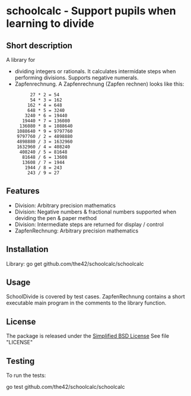 schoolcalc - Support pupils when learning to divide
===================================================

Short description
-----------------
A library for

* dividing integers or rationals. It calculates intermidate steps when performing divisions.
Supports negative numerals.
* Zapfenrechnung. A Zapfenrechnung (Zapfen rechnen) looks like this:

<pre><code>         27 * 2 = 54
         54 * 3 = 162
        162 * 4 = 648
        648 * 5 = 3240
       3240 * 6 = 19440
      19440 * 7 = 136080
     136080 * 8 = 1088640
    1088640 * 9 = 9797760
    9797760 / 2 = 4898880
    4898880 / 3 = 1632960
    1632960 / 4 = 408240
     408240 / 5 = 81648
      81648 / 6 = 13608
      13608 / 7 = 1944
       1944 / 8 = 243
        243 / 9 = 27</code></pre>

Features
--------

* Division: Arbitrary precision mathematics
* Division: Negative numbers & fractional numbers supported when deviding the pen & paper method
* Division: Intermediate steps are returned for display / control
* ZapfenRechnung: Arbitrary precision mathematics

Installation
------------

Library:
  go get github.com/the42/schoolcalc/schoolcalc

Usage
-----

SchoolDivide is covered by test cases. ZapfenRechnung contains a short executable main program
in the comments to the library function.

License
-------

The package is released under the [Simplified BSD
License](http://www.freebsd.org/copyright/freebsd-license.html) See file
"LICENSE"

Testing
-------

To run the tests:

  go test github.com/the42/schoolcalc/schoolcalc

